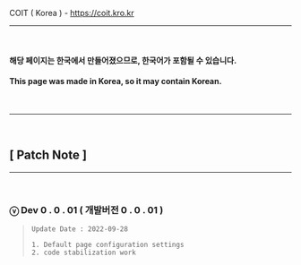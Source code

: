 COIT ( Korea ) - https://coit.kro.kr
* * *
&nbsp;
#### 해당 페이지는 한국에서 만들어졌으므로, 한국어가 포함될 수 있습니다.
#### This page was made in Korea, so it may contain Korean.
&nbsp;

* * *
&nbsp;

## [ Patch Note ]
* * *
&nbsp;

### ⓥ Dev 0 . 0 . 01 ( 개발버전 0 . 0 . 01 )
> ```
> Update Date : 2022-09-28
>
> 1. Default page configuration settings
> 2. code stabilization work
> ```